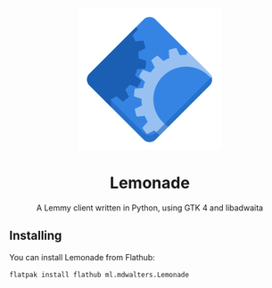 <div align="center">
  <img src="https://github.com/mdwalters/lemonade/raw/master/data/icons/hicolor/scalable/apps/ml.mdwalters.Lemonade.svg" alt="The Lemonade logo">
  <h1>Lemonade</h1>
  A Lemmy client written in Python, using GTK 4 and libadwaita
</div>
 
## Installing
You can install Lemonade from Flathub:
```bash
flatpak install flathub ml.mdwalters.Lemonade
```
